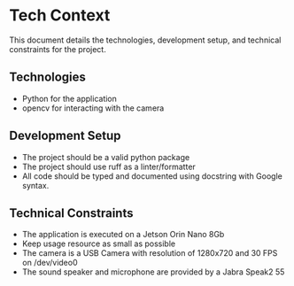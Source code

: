 # Tech Context

This document details the technologies, development setup, and technical constraints for the project.

## Technologies

- Python for the application
- opencv for interacting with the camera

## Development Setup

- The project should be a valid python package
- The project should use ruff as a linter/formatter
- All code should be typed and documented using docstring with Google syntax.

## Technical Constraints

- The application is executed on a Jetson Orin Nano 8Gb
- Keep usage resource as small as possible
- The camera is a USB Camera with resolution of 1280x720 and 30 FPS on /dev/video0
- The sound speaker and microphone are provided by a Jabra Speak2 55
